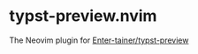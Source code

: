 # typst-preview.nvim
The Neovim plugin for [Enter-tainer/typst-preview](https://github.com/Enter-tainer/typst-preview)
